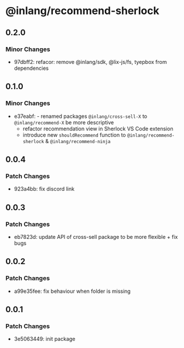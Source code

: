 # @inlang/recommend-sherlock

## 0.2.0

### Minor Changes

- 97dbff2: refacor: remove @inlang/sdk, @lix-js/fs, tyepbox from dependencies

## 0.1.0

### Minor Changes

- e37eabf: - renamed packages `@inlang/cross-sell-X` to `@inlang/recommend-X` be more descriptive
  - refactor recommendation view in Sherlock VS Code extension
  - introduce new `shouldRecommend` function to `@inlang/recommend-sherlock` & `@inlang/recommend-ninja`

## 0.0.4

### Patch Changes

- 923a4bb: fix discord link

## 0.0.3

### Patch Changes

- eb7823d: update API of cross-sell package to be more flexible + fix bugs

## 0.0.2

### Patch Changes

- a99e35fee: fix behaviour when folder is missing

## 0.0.1

### Patch Changes

- 3e5063449: init package
